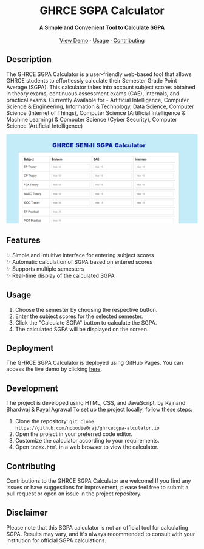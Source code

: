 

<h1 align="center">GHRCE SGPA Calculator</h1>

<p align="center">
  <b>A Simple and Convenient Tool to Calculate SGPA</b>
  <br>
  <br>
  <a href="https://nobodie0raj.github.io/ghrcecgpacalculator.io/">View Demo</a>
  ·
  <a href="#usage">Usage</a>
  ·
  <a href="#contributing">Contributing</a>
  
</p>

<!-- Project Description -->
## Description

The GHRCE SGPA Calculator is a user-friendly web-based tool that allows GHRCE students to effortlessly calculate their Semester Grade Point Average (SGPA). This calculator takes into account subject scores obtained in theory exams, continuous assessment exams (CAE), internals, and practical exams. Currently Available for - Artificial Intelligence, Computer Science & Engineering, Information &
Technology, Data Science, Computer Science (Internet of Things), Computer Science (Artificial Intelligence & Machine Learning) & Computer Science (Cyber Security), Computer Science (Artificial Intelligence)

<!-- Project Screenshot -->
<p align="center">
  <img src="images/ss.png">
</p>

## Features

✨ Simple and intuitive interface for entering subject scores\
✨ Automatic calculation of SGPA based on entered scores\
✨ Supports multiple semesters \
✨ Real-time display of the calculated SGPA

## Usage

1. Choose the semester by choosing the respective button.
2. Enter the subject scores for the selected semester.
3. Click the "Calculate SGPA" button to calculate the SGPA.
4. The calculated SGPA will be displayed on the screen.

## Deployment

The GHRCE SGPA Calculator is deployed using GitHub Pages. You can access the live demo by clicking [here](https://nobodie0raj.github.io/ghrce-sgpa-calculator).

<!-- Development Setup -->
## Development

The project is developed using HTML, CSS, and JavaScript.
by Rajnand Bhardwaj & Payal Agrawal 
To set up the project locally, follow these steps:

1. Clone the repository: `git clone https://github.com/nobodie0raj/ghrcecgpa-alculator.io`
2. Open the project in your preferred code editor.
3. Customize the calculator according to your requirements.
4. Open `index.html` in a web browser to view the calculator.

## Contributing

Contributions to the GHRCE SGPA Calculator are welcome! If you find any issues or have suggestions for improvement, please feel free to submit a pull request or open an issue in the project repository.


<!-- Disclaimer -->
## Disclaimer

Please note that this SGPA calculator is not an official tool for calculating SGPA. Results may vary, and it's always recommended to consult with your institution for official SGPA calculations.
